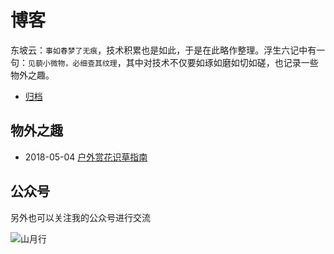 # 博客

东坡云：`事如春梦了无痕`，技术积累也是如此，于是在此略作整理。浮生六记中有一句：`见藐小微物，必细查其纹理`，其中对技术不仅要如琢如磨如切如磋，也记录一些物外之趣。

+ [归档](https://shanyue.tech/post)

## 物外之趣

+ 2018-05-04  [户外赏花识草指南](https://shfshanyue.github.io/plant/#/)

## 公众号

另外也可以关注我的公众号进行交流

![山月行](https://shanyue.tech/qrcode.jpg)
